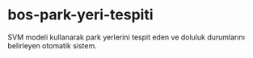# bos-park-yeri-tespiti
SVM modeli kullanarak park yerlerini tespit eden ve doluluk durumlarını belirleyen otomatik sistem.
